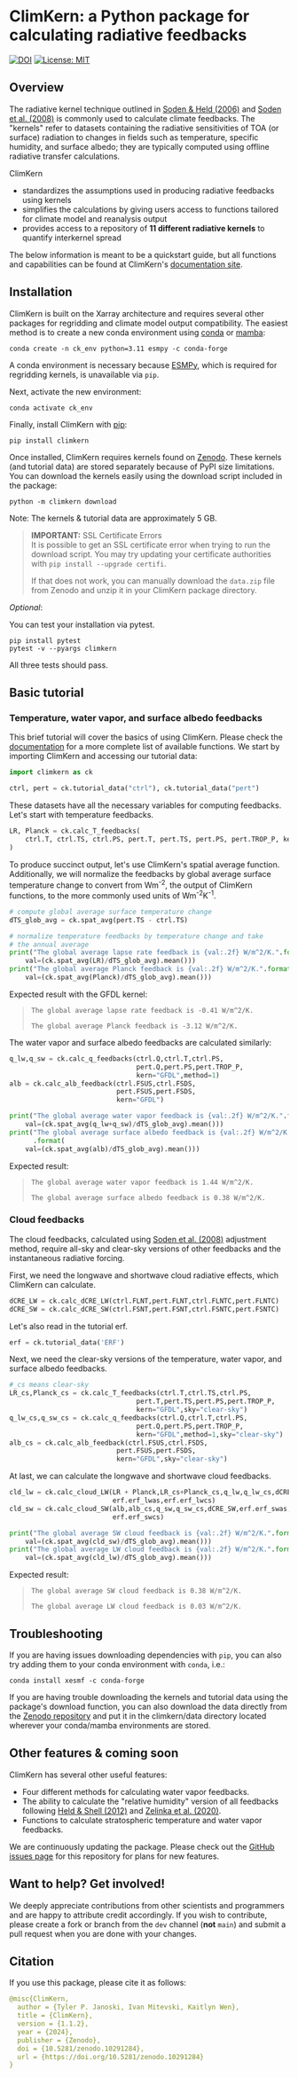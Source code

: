 # ClimKern: a Python package for calculating radiative feedbacks

[![DOI](https://zenodo.org/badge/588323813.svg)](https://zenodo.org/doi/10.5281/zenodo.10291284)
[![License: MIT](https://img.shields.io/badge/License-MIT-yellow.svg)](https://opensource.org/licenses/MIT)

## Overview

The radiative kernel technique outlined in [Soden & Held (2006)](https://journals.ametsoc.org/view/journals/clim/19/14/jcli3799.1.xml) and [Soden et al. (2008)](https://journals.ametsoc.org/view/journals/clim/21/14/2007jcli2110.1.xml) is commonly used to calculate climate feedbacks. The "kernels" refer to datasets containing the radiative sensitivities of TOA (or surface) radiation to changes in fields such as temperature, specific humidity, and surface albedo; they are typically computed using offline radiative transfer calculations.

ClimKern
* standardizes the assumptions used in producing radiative feedbacks using kernels
* simplifies the calculations by giving users access to functions tailored for climate model and reanalysis output
* provides access to a repository of **11 different radiative kernels** to quantify interkernel spread

The below information is meant to be a quickstart guide, but all functions and capabilities can be found at ClimKern's [documentation site](https://tyfolino.github.io/climkern/).

## Installation

ClimKern is built on the Xarray architecture and requires several other packages for
regridding and climate model output compatibility. The easiest method is to create a
new conda environment using [conda](https://conda.io/projects/conda/en/latest/user-guide/install/index.html) or [mamba](https://mamba-framework.readthedocs.io/en/latest/installation_guide.html):

`conda create -n ck_env python=3.11 esmpy -c conda-forge`

A conda environment is necessary because [ESMPy](https://earthsystemmodeling.org/esmpy/), which is required for regridding kernels, is unavailable via `pip`.

Next, activate the new environment:

`conda activate ck_env`

Finally, install ClimKern with [pip](https://pip.pypa.io/en/stable/#):

`pip install climkern`

Once installed, ClimKern requires kernels found on [Zenodo](https://zenodo.org/doi/10.5281/zenodo.10223376). These kernels (and tutorial data) are stored separately because of PyPI size limitations. You can download the kernels easily using the download script included in the package:  

`python -m climkern download`

Note: The kernels & tutorial data are approximately 5 GB.

> **IMPORTANT:** SSL Certificate Errors  
> It is possible to get an SSL certificate error when trying to run the download script. You may try updating your certificate authorities with `pip install --upgrade certifi`.  
>  
> If that does not work, you can manually download the `data.zip` file from Zenodo and unzip it in your ClimKern package directory.


<i>Optional</i>:

You can test your installation via pytest.

```
pip install pytest
pytest -v --pyargs climkern
```

All three tests should pass.

## Basic tutorial
### Temperature, water vapor, and surface albedo feedbacks

This brief tutorial will cover the basics of using ClimKern. Please check the [documentation](https://tyfolino.github.io/climkern/) for a more complete list of available functions. We start by importing ClimKern and accessing our tutorial data:
```python
import climkern as ck

ctrl, pert = ck.tutorial_data("ctrl"), ck.tutorial_data("pert")
```

These datasets have all the necessary variables for computing feedbacks. Let's start with temperature feedbacks.
```python
LR, Planck = ck.calc_T_feedbacks(
    ctrl.T, ctrl.TS, ctrl.PS, pert.T, pert.TS, pert.PS, pert.TROP_P, kern="GFDL"
)
```
To produce succinct output, let's use ClimKern's spatial average function. Additionally, we will normalize the feedbacks by global average surface temperature change to convert from Wm<sup>-2</sup>, the output of ClimKern functions, to the more commonly used units of Wm<sup>-2</sup>K<sup>-1</sup>.
```python
# compute global average surface temperature change
dTS_glob_avg = ck.spat_avg(pert.TS - ctrl.TS)

# normalize temperature feedbacks by temperature change and take
# the annual average
print("The global average lapse rate feedback is {val:.2f} W/m^2/K.".format(
    val=(ck.spat_avg(LR)/dTS_glob_avg).mean()))
print("The global average Planck feedback is {val:.2f} W/m^2/K.".format(
    val=(ck.spat_avg(Planck)/dTS_glob_avg).mean()))
```
Expected result with the GFDL kernel:
> `The global average lapse rate feedback is -0.41 W/m^2/K.`
> 
> `The global average Planck feedback is -3.12 W/m^2/K.`

The water vapor and surface albedo feedbacks are calculated similarly:
```python
q_lw,q_sw = ck.calc_q_feedbacks(ctrl.Q,ctrl.T,ctrl.PS,
                                pert.Q,pert.PS,pert.TROP_P,
                                kern="GFDL",method=1)
alb = ck.calc_alb_feedback(ctrl.FSUS,ctrl.FSDS,
                           pert.FSUS,pert.FSDS,
                           kern="GFDL")

print("The global average water vapor feedback is {val:.2f} W/m^2/K.".format(
    val=(ck.spat_avg(q_lw+q_sw)/dTS_glob_avg).mean()))
print("The global average surface albedo feedback is {val:.2f} W/m^2/K."
      .format(
    val=(ck.spat_avg(alb)/dTS_glob_avg).mean()))
```
Expected result:
>`The global average water vapor feedback is 1.44 W/m^2/K.`
>
>`The global average surface albedo feedback is 0.38 W/m^2/K.`

### Cloud feedbacks
The cloud feedbacks, calculated using [Soden et al. (2008)](https://journals.ametsoc.org/view/journals/clim/21/14/2007jcli2110.1.xml) adjustment method, require all-sky and clear-sky versions of other feedbacks and the instantaneous radiative forcing.

First, we need the longwave and shortwave cloud radiative effects, which ClimKern can calculate.
```python
dCRE_LW = ck.calc_dCRE_LW(ctrl.FLNT,pert.FLNT,ctrl.FLNTC,pert.FLNTC)
dCRE_SW = ck.calc_dCRE_SW(ctrl.FSNT,pert.FSNT,ctrl.FSNTC,pert.FSNTC)
```
Let's also read in the tutorial erf.
```python
erf = ck.tutorial_data('ERF')
```
Next, we need the clear-sky versions of the temperature, water vapor, and surface albedo feedbacks.
```python
#_cs means clear-sky
LR_cs,Planck_cs = ck.calc_T_feedbacks(ctrl.T,ctrl.TS,ctrl.PS,
                                pert.T,pert.TS,pert.PS,pert.TROP_P,
                                kern="GFDL",sky="clear-sky")
q_lw_cs,q_sw_cs = ck.calc_q_feedbacks(ctrl.Q,ctrl.T,ctrl.PS,
                                pert.Q,pert.PS,pert.TROP_P,
                                kern="GFDL",method=1,sky="clear-sky")
alb_cs = ck.calc_alb_feedback(ctrl.FSUS,ctrl.FSDS,
                           pert.FSUS,pert.FSDS,
                           kern="GFDL",sky="clear-sky")
```
At last, we can calculate the longwave and shortwave cloud feedbacks.
```python
cld_lw = ck.calc_cloud_LW(LR + Planck,LR_cs+Planck_cs,q_lw,q_lw_cs,dCRE_LW,
                          erf.erf_lwas,erf.erf_lwcs)
cld_sw = ck.calc_cloud_SW(alb,alb_cs,q_sw,q_sw_cs,dCRE_SW,erf.erf_swas,
                          erf.erf_swcs)

print("The global average SW cloud feedback is {val:.2f} W/m^2/K.".format(
    val=(ck.spat_avg(cld_sw)/dTS_glob_avg).mean()))
print("The global average LW cloud feedback is {val:.2f} W/m^2/K.".format(
    val=(ck.spat_avg(cld_lw)/dTS_glob_avg).mean()))
```
Expected result:
>`The global average SW cloud feedback is 0.38 W/m^2/K.`
>
>`The global average LW cloud feedback is 0.03 W/m^2/K.`

## Troubleshooting

If you are having issues downloading dependencies with `pip`, you can also try adding them to your conda environment with `conda`, i.e.:

`conda install xesmf -c conda-forge`

If you are having trouble downloading the  kernels and tutorial data using the package's download function, you can also download the data directly from the [Zenodo repository](https://zenodo.org/doi/10.5281/zenodo.10223376) and put it in the climkern/data directory located wherever your conda/mamba environments are stored.

## Other features & coming soon
ClimKern has several other useful features:
- Four different methods for calculating water vapor feedbacks.
- The ability to calculate the "relative humidity" version of all feedbacks following [Held & Shell (2012)](https://journals.ametsoc.org/view/journals/clim/25/8/jcli-d-11-00721.1.xml) and [Zelinka et al. (2020)](https://agupubs.onlinelibrary.wiley.com/doi/10.1029/2019GL085782).
- Functions to calculate stratospheric temperature and water vapor feedbacks.

We are continuously updating the package. Please check out the [GitHub issues page](https://github.com/tyfolino/climkern/issues) for this repository for plans for new features.

## Want to help? Get involved!

We deeply appreciate contributions from other scientists and programmers and are happy to attribute credit accordingly. If you wish to contribute, please create a fork or branch from the `dev` channel (<b>not</b> `main`) and submit a pull request when you are done with your changes.

## Citation
If you use this package, please cite it as follows:

```yaml
@misc{ClimKern,
  author = {Tyler P. Janoski, Ivan Mitevski, Kaitlyn Wen},
  title = {ClimKern},
  version = {1.1.2},
  year = {2024},
  publisher = {Zenodo},
  doi = {10.5281/zenodo.10291284},
  url = {https://doi.org/10.5281/zenodo.10291284}
}
```

